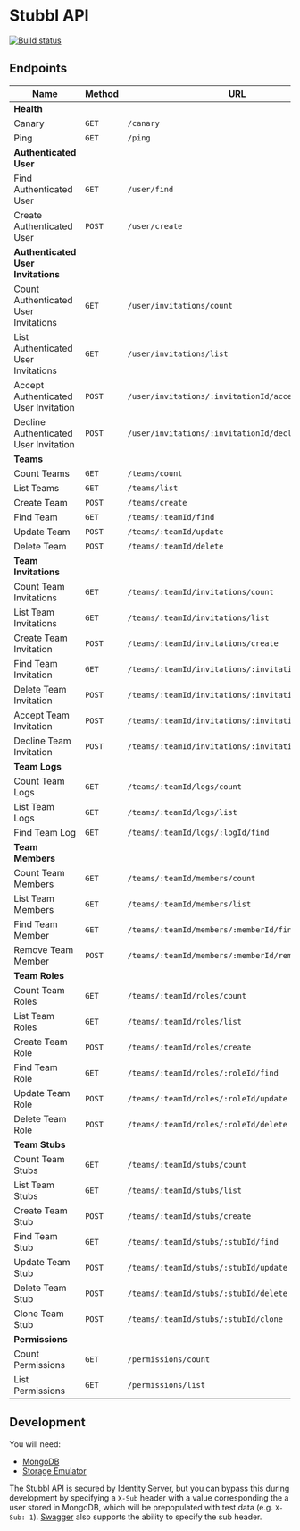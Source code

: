 # Stubbl API

[![Build status](https://ci.appveyor.com/api/projects/status/dbn6brnkbi04g6hd/branch/master?svg=true)](https://ci.appveyor.com/project/stubbl/stubbl-api/branch/master)

## Endpoints

| Name | Method | URL |
| ---- | ------ | --- |
| **Health** |
| Canary | `GET` | `/canary` |
| Ping | `GET` | `/ping` |
| **Authenticated User** |
| Find Authenticated User | `GET`  | `/user/find` |
| Create Authenticated User | `POST` | `/user/create` |
| **Authenticated User Invitations** |
| Count Authenticated User Invitations | `GET` | `/user/invitations/count` |
| List Authenticated User Invitations | `GET` | `/user/invitations/list` |
| Accept Authenticated User Invitation | `POST` | `/user/invitations/:invitationId/accept` |
| Decline Authenticated User Invitation | `POST` | `/user/invitations/:invitationId/decline` |
| **Teams** |
| Count Teams | `GET` | `/teams/count` |
| List Teams | `GET` | `/teams/list` |
| Create Team | `POST` | `/teams/create` |
| Find Team | `GET` | `/teams/:teamId/find` |
| Update Team | `POST` | `/teams/:teamId/update` |
| Delete Team | `POST` | `/teams/:teamId/delete` |
| **Team Invitations** |
| Count Team Invitations | `GET` | `/teams/:teamId/invitations/count` |
| List Team Invitations | `GET` | `/teams/:teamId/invitations/list` |
| Create Team Invitation | `POST` | `/teams/:teamId/invitations/create` |
| Find Team Invitation | `GET` | `/teams/:teamId/invitations/:invitationId/find` |
| Delete Team Invitation | `POST` | `/teams/:teamId/invitations/:invitationId/delete` |
| Accept Team Invitation | `POST` | `/teams/:teamId/invitations/:invitationId/accept` |
| Decline Team Invitation | `POST` | `/teams/:teamId/invitations/:invitationId/decline` |
| **Team Logs** |
| Count Team Logs | `GET` | `/teams/:teamId/logs/count` |
| List Team Logs | `GET` | `/teams/:teamId/logs/list` |
| Find Team Log | `GET` | `/teams/:teamId/logs/:logId/find` |
| **Team Members** |
| Count Team Members | `GET` | `/teams/:teamId/members/count` |
| List Team Members | `GET` | `/teams/:teamId/members/list` |
| Find Team Member | `GET` | `/teams/:teamId/members/:memberId/find` |
| Remove Team Member | `POST` | `/teams/:teamId/members/:memberId/remove` |
| **Team Roles** |
| Count Team Roles | `GET` | `/teams/:teamId/roles/count` |
| List Team Roles | `GET` | `/teams/:teamId/roles/list` |
| Create Team Role | `POST` | `/teams/:teamId/roles/create` |
| Find Team Role | `GET` | `/teams/:teamId/roles/:roleId/find` |
| Update Team Role | `POST` | `/teams/:teamId/roles/:roleId/update` |
| Delete Team Role | `POST` | `/teams/:teamId/roles/:roleId/delete` |
| **Team Stubs** |
| Count Team Stubs | `GET` | `/teams/:teamId/stubs/count` |
| List Team Stubs | `GET` | `/teams/:teamId/stubs/list` |
| Create Team Stub | `POST` | `/teams/:teamId/stubs/create` |
| Find Team Stub | `GET` | `/teams/:teamId/stubs/:stubId/find` |
| Update Team Stub | `POST` | `/teams/:teamId/stubs/:stubId/update` |
| Delete Team Stub | `POST` | `/teams/:teamId/stubs/:stubId/delete` |
| Clone Team Stub | `POST` | `/teams/:teamId/stubs/:stubId/clone` |
| **Permissions** |
| Count Permissions | `GET` | `/permissions/count` |
| List Permissions | `GET` | `/permissions/list` |

## Development

You will need:

- [MongoDB](https://www.mongodb.com/)
- [Storage Emulator](https://docs.microsoft.com/en-us/azure/storage/common/storage-use-emulator)

The Stubbl API is secured by Identity Server, but you can bypass this during development by specifying a `X-Sub` header with a value corresponding the a user stored in MongoDB, which will be prepopulated with test data (e.g. `X-Sub: 1`). [Swagger](http://localhost:38578/swagger/) also supports the ability to specify the sub header.
